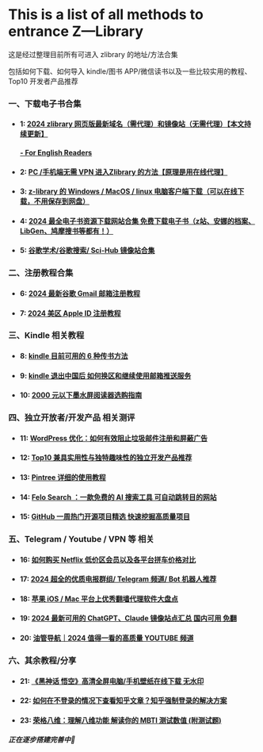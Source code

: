 # This is a list of all methods to entrance Z—Library
这是经过整理目前所有可进入 zlibrary 的地址/方法合集

包括如何下载、如何导入 kindle/图书 APP/微信读书以及一些比较实用的教程、Top10 开发者产品推荐

### 一、下载电子书合集

- #### 1: [2024 zlibrary 网页版最新域名（需代理）和镜像站（无需代理）【本文持续更新】](https://topstip.com/the-worlds-largest-digital-library-z-library-newly-available-official-site-and-mirror/)
   #### [-  For English Readers](https://unhss.com/newest-links-and-guides-of-zlibrary/)


- #### 2: [PC /手机端无需 VPN 进入Zlibrary 的方法【原理是用在线代理】](https://topstip.com/access-zlibrary-without-proxy-software/)


- #### 3: [z-library 的 Windows / MacOS / linux 电脑客户端下载（可以在线下载，不用保存到网盘）](https://topstip.com/download-z-library-latest-pc-client/)


- #### 4: [2024 最全电子书资源下载网站合集 免费下载电子书（z站、安娜的档案、LibGen、鸠摩搜书等都有！）](https://topstip.com/e-book-resources-free-download-site/)


- #### 5: [谷歌学术/谷歌搜索/ Sci-Hub 镜像站合集](https://topstip.com/mirrior-of-google-scholar-search/)


### 二、注册教程合集

- #### 6: [ 2024 最新谷歌 Gmail 邮箱注册教程](https://topstip.com/gmail-signup-guide/)


- #### 7: [ 2024 美区 Apple ID 注册教程](https://topstip.com/2024-latest-apple-id-registration-tutorials/)


### 三、Kindle 相关教程

- #### 8: [kindle 目前可用的 6 种传书方法](https://topstip.com/kindle-import-books/)


- #### 9: [kindle 退出中国后 如何换区和继续使用邮箱推送服务](https://topstip.com/kindle-terminates-service/)


- #### 10: [2000 元以下墨水屏阅读器选购指南](https://topstip.com/e-paper-book-purchase-guide/)

### 四、独立开放者/开发产品 相关测评

- #### 11: [WordPress 优化：如何有效阻止垃圾邮件注册和屏蔽广告](https://topstip.com/wordpress-optimization-block-ads/)


- #### 12: [Top10 兼具实用性与独特趣味性的独立开发产品推荐](https://topstip.com/recommend-independently-products/)


- #### 13: [Pintree 详细的使用教程](https://topstip.com/pintree-personal-navigation-site/)


- #### 14: [Felo Search ：一款免费的 AI 搜索工具 可自动跳转目的网站](https://topstip.com/felo-ai-serach-engine/)


- #### 15: [GitHub 一周热门开源项目精选 快速挖掘高质量项目](https://topstip.com/github-open-source-project/)


### 五、Telegram / Youtube / VPN 等 相关

- #### 16: [如何购买 Netflix 低价区会员以及各平台拼车价格对比](https://topstip.com/neflix-lowest-priced-memberships/)


- #### 17: [2024 超全的优质电报群组/ Telegram 频道/ Bot 机器人推荐](https://topstip.com/telegram-channel-bot-group/)


- #### 18: [苹果 iOS / Mac 平台上优秀翻墙代理软件大盘点](https://topstip.com/ios-mac-software-for-fq/)


- #### 19: [2024 最新可用的 ChatGPT、Claude 镜像站点汇总 国内可用 免翻](https://topstip.com/chatgpt-mirror-site-summary/)


- #### 20: [油管导航｜2024 值得一看的高质量 YOUTUBE 频道](https://topstip.com/youtube-channel-recommend/)

### 六、其余教程/分享

- #### 21: [《黑神话 悟空》高清全屏电脑/手机壁纸在线下载 无水印](https://topstip.com/hshwk-hd-wallpaper/)


- #### 22: [如何在不登录的情况下查看知乎文章？知乎强制登录的解决方案](https://topstip.com/bypassing-zh-login-restrictions/)


- #### 23: [荣格八维：理解八维功能 解读你的 MBTI 测试数值 (附测试题)](https://topstip.com/jungus-eight-dimensions-mbti-personality-test/)

##### 正在逐步搭建完善中🚀

